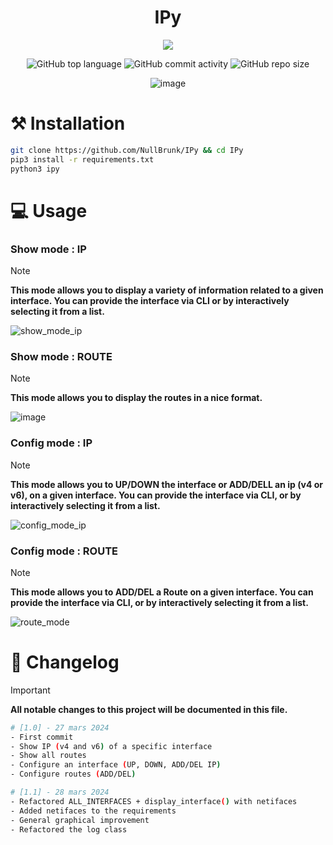 <div align="center">

# IPy 
<img src="https://readme-typing-svg.demolab.com?font=Iosevka+Nerd+Font&weight=900&pause=1000&color=6791C9&background=0C0E0F00&center=true&vCenter=true&width=700&lines=A+python+GNU%2FLinux+networking+configuration+tool">
<br/>  
  
![GitHub top language](https://img.shields.io/github/languages/top/NullBrunk/IPy?style=for-the-badge)
![GitHub commit activity](https://img.shields.io/github/commit-activity/m/NullBrunk/IPy?style=for-the-badge)
![GitHub repo size](https://img.shields.io/github/repo-size/NullBrunk/IPy?style=for-the-badge)

![image](https://github.com/NullBrunk/IPy/assets/125673909/b7a577a4-76fb-485d-a33e-7e31c3642f6e)


</div>

# ⚒️ Installation
```bash
git clone https://github.com/NullBrunk/IPy && cd IPy
pip3 install -r requirements.txt
python3 ipy
```

# 💻 Usage 

### Show mode : IP
> [!NOTE]
> **This mode allows you to display a variety of information related to a given interface. You can provide the interface via CLI or by interactively selecting it from a list.**

![show_mode_ip](https://github.com/NullBrunk/IPy/assets/125673909/5da86a4c-cdb0-414c-8aa6-d873ca4e5cde)

### Show mode : ROUTE
> [!NOTE]
> **This mode allows you to display the routes in a nice format.**

![image](https://github.com/NullBrunk/IPy/assets/125673909/ce1d2c97-02ec-4780-a132-d9c23efc34c2)


### Config mode : IP
> [!NOTE]
> **This mode allows you to UP/DOWN the interface or ADD/DELL an ip (v4 or v6), on a given interface. You can provide the interface via CLI, or by interactively selecting it from a list.**

![config_mode_ip](https://github.com/NullBrunk/IPy/assets/125673909/940bca59-5797-4fc9-a9c2-1843a10ba855)


### Config mode : ROUTE
> [!NOTE]
> **This mode allows you to ADD/DEL a Route on a given interface. You can provide the interface via CLI, or by interactively selecting it from a list.**

![route_mode](https://github.com/NullBrunk/IPy/assets/125673909/9ff3bd4b-42d8-4efc-a0c4-b5a4f1b976ea)


# 📖 Changelog

> [!IMPORTANT]
> **All notable changes to this project will be documented in this file.**

```bash
# [1.0] - 27 mars 2024
- First commit
- Show IP (v4 and v6) of a specific interface
- Show all routes
- Configure an interface (UP, DOWN, ADD/DEL IP)
- Configure routes (ADD/DEL)

# [1.1] - 28 mars 2024
- Refactored ALL_INTERFACES + display_interface() with netifaces
- Added netifaces to the requirements
- General graphical improvement
- Refactored the log class
```
 

